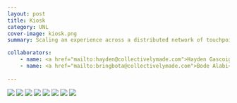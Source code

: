 ```yaml
---
layout: post
title: Kiosk
category: UNL
cover-image: kiosk.png
summary: Scaling an experience across a distributed network of touchpoints

collaborators:
    - name: <a href="mailto:hayden@collectivelymade.com">Hayden Gascoigne</a>
    - name: <a href="mailto:bringbota@collectivelymade.com">Bode Alabi</a>
  
---
```

<!-- Scan NCARD for quick information about the student.

- What information needs to be accessed? 
- What if I don’t have my NCARD? 
- My NCARD is in my wallet, and I’m lazy. 
- Scanner locked in or on a chord? 
- Can I type in the info on my own? 
- Is bypassing the scan an option? 
- Is quick access scan, like access to buildings on campus, an option? 
- Do I have to scan the barcode?
- It’s in my wallet, facefront. Barcode is on the back.  

Again, I’m lazy. 

- Do I just have to overcome my laziness? 
- If people can get their NCARDS out to go to the Rec, they can get it out 

for Tech-KNOWLEDGE-y? 

- Options for both exist. 
- On a chord might be a hassle in the office (Brace) 
- It might be a benefit in some of the more public kiosks. -->

<img src="{{ site.baseurl }}/img/Student_Technology_Scanner_Options.jpg" />
<img src="{{ site.baseurl }}/img/Scanner_v2.png" />
<img src="{{ site.baseurl }}/img/kiosk-mock-up.jpg" />
<img src="{{ site.baseurl }}/img/kiosk-sketch-1.jpg" />
<img src="{{ site.baseurl }}/img/kiosk-in-prog.jpg" />
<img src="{{ site.baseurl }}/img/kiosk-wiring-layout.jpg" />
<img src="{{ site.baseurl }}/img/kiosk-wiring.jpg" />
<img src="{{ site.baseurl }}/img/kiosk-final.jpg" />